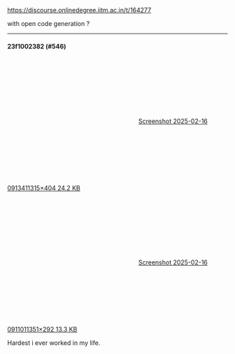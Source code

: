 https://discourse.onlinedegree.iitm.ac.in/t/164277

with open code generation ?</p><hr>

<h4>23f1002382 (#546)</h4>
<p><div class="lightbox-wrapper"><a class="lightbox" data-download-href="/uploads/short-url/7eArfdqDaXSAc2cGYke8q0YtAFq.png?dl=1" href="https://europe1.discourse-cdn.com/flex013/uploads/iitm/original/3X/3/2/32b55ca09f5894f9baa7082d8a44fdb1d14268f0.png" rel="noopener nofollow ugc" title="Screenshot 2025-02-16 091341"><div class="meta"><svg aria-hidden="true" class="fa d-icon d-icon-far-image svg-icon"><use href="#far-image"></use></svg><span class="filename">Screenshot 2025-02-16 091341</span><span class="informations">1315×404 24.2 KB</span><svg aria-hidden="true" class="fa d-icon d-icon-discourse-expand svg-icon"><use href="#discourse-expand"></use></svg></div></a></div><br/>
<div class="lightbox-wrapper"><a class="lightbox" data-download-href="/uploads/short-url/qusb7PKn6Irl2dNw3ZkKyEdnhHW.png?dl=1" href="https://europe1.discourse-cdn.com/flex013/uploads/iitm/original/3X/b/9/b9a9d315d58f80e3b851da3a0e981365d48de980.png" rel="noopener nofollow ugc" title="Screenshot 2025-02-16 091101"><div class="meta"><svg aria-hidden="true" class="fa d-icon d-icon-far-image svg-icon"><use href="#far-image"></use></svg><span class="filename">Screenshot 2025-02-16 091101</span><span class="informations">1351×292 13.3 KB</span><svg aria-hidden="true" class="fa d-icon d-icon-discourse-expand svg-icon"><use href="#discourse-expand"></use></svg></div></a></div></p>
<p>Hardest i ever worked in my life.